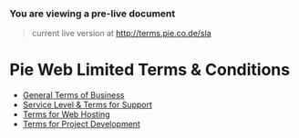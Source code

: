 ### You are viewing a pre-live document
> current live version at http://terms.pie.co.de/sla


# Pie Web Limited Terms & Conditions

* [General Terms of Business](/terms/general)
* [Service Level & Terms for Support](/terms/sla)
* [Terms for Web Hosting](/terms/hosting)
* [Terms for Project Development](/terms/project)
